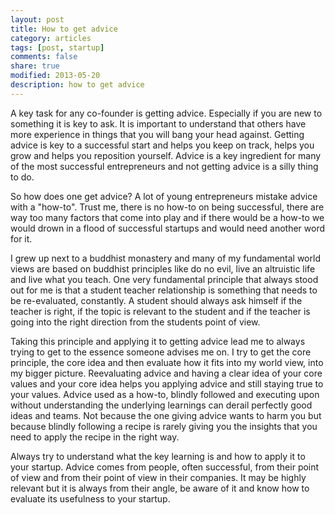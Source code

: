 ```yaml
---
layout: post
title: How to get advice
category: articles
tags: [post, startup]
comments: false
share: true
modified: 2013-05-20
description: how to get advice
---
```


A key task for any co-founder is getting advice. Especially if you are
new to something it is key to ask. It is important to understand that
others have more experience in things that you will bang your head
against. Getting advice is key to a successful start and helps you keep
on track, helps you grow and helps you reposition yourself. Advice is a
key ingredient for many of the most successful entrepreneurs and not
getting advice is a silly thing to do.

So how does one get advice? A lot of young entrepreneurs mistake advice
with a "how-to". Trust me, there is no how-to on being successful, there
are way too many factors that come into play and if there would be a
how-to we would drown in a flood of successful startups and would need
another word for it.

I grew up next to a buddhist monastery and many of my fundamental world
views are based on buddhist principles like do no evil, live an
altruistic life and live what you teach. One very fundamental principle
that always stood out for me is that a student teacher relationship is
something that needs to be re-evaluated, constantly. A student should
always ask himself if the teacher is right, if the topic is relevant to
the student and if the teacher is going into the right direction from
the students point of view.

Taking this principle and applying it to getting advice lead me to
always trying to get to the essence someone advises me on. I try to get
the core principle, the core idea and then evaluate how it fits into my
world view, into my bigger picture. Reevaluating advice and having a
clear idea of your core values and your core idea helps you applying
advice and still staying true to your values. Advice used as a how-to,
blindly followed and executing upon without understanding the underlying
learnings can derail perfectly good ideas and teams. Not because the one
giving advice wants to harm you but because blindly following a recipe
is rarely giving you the insights that you need to apply the recipe in
the right way.

Always try to understand what the key learning is and how to apply it to
your startup. Advice comes from people, often successful, from their
point of view and from their point of view in their companies. It may be
highly relevant but it is always from their angle, be aware of it and
know how to evaluate its usefulness to your startup.

